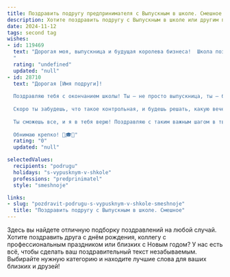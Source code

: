 ```yaml
---
title: Поздравить подругу предпринимателя с Выпускным в школе. Смешное
description: Хотите поздравить подругу с Выпускным в школе или другим праздником? Наш ИИ создаст незабываемое поздравление, а вы обязательно выделитесь среди других.  
date: 2024-11-12
tags: second tag
wishes:
- id: 119469
  text: "Дорогая моя, выпускница и будущая королева бизнеса!  Школа позади – ура! Теперь вместо контрольных тебя ждут только налоговые декларации (шутка, конечно, хотя… кто знает?).  Серьезно, поздравляю с окончанием этого захватывающего квеста под названием «школа»! Желаю тебе таких же головокружительных успехов в бизнесе, как и в получении пятёрок (или, может, даже шестёрок – для особо одарённых предпринимателей!).  Пусть твой капитал растёт быстрее, чем очередь за твоим товаром/услугой, а конкуренты пугаются твоего успешного рывка, как первоклашки – контрольной по математике!  С праздником!
  "
  rating: "undefined"
  updated: "null"
- id: 28710
  text: "Дорогая [Имя подруги]!
  
  Поздравляю тебя с окончанием школы! Ты — не просто выпускница, ты — будущая миллионерша и звезда предпринимательства! Уверена, что в каждой твоей идее будет столько креативности, что конкуренты будут пугаться даже на расстоянии!
  
  Скоро ты забудешь, что такое контрольная, и будешь решать, какую вечеринку устроить для своих клиентов, ведь твой бизнес будет в самом разгаре! Не бойся пробовать новое, у тебя все получится! Главное, помни: у настоящего предпринимателя всегда есть план Б — например, перепродажа пирожков на школьной перемене!
  
  Ты сможешь все, и я в тебя верю! Поздравляю с таким важным шагом в твоей жизни, и желаю, чтобы кофе всегда был горячим, идеи — свежими, а билеты — только в бизнес-класс!
  
  Обнимаю крепко! 🥳🎓✨"
  rating: "0"
  updated: "null"

selectedValues:
  recipients: "podrugu"
  holidays: "s-vypusknym-v-shkole"
  professions: "predprinimatel"
  style: "smeshnoje"

links:
- slug: "pozdravit-podrugu-s-vypusknym-v-shkole-smeshnoje"
  title: "Поздравить подругу с Выпускным в школе. Смешное"
---
```


Здесь вы найдете отличную подборку поздравлений на любой случай. 
Хотите поздравить друга с днём рождения, коллегу с профессиональным праздником или близких с Новым годом? У нас есть всё, чтобы сделать ваш поздравительный текст незабываемым. Выбирайте нужную категорию и находите лучшие слова для ваших близких и друзей!
